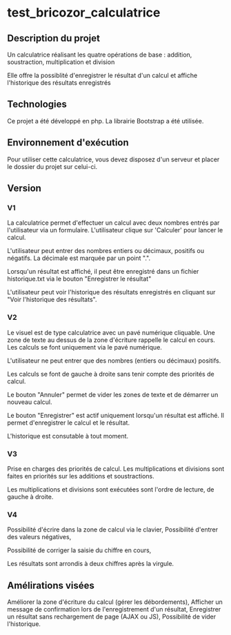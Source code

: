 # test_bricozor_calculatrice

## Description du projet

Un calculatrice réalisant les quatre opérations de base : addition, soustraction, multiplication et division

Elle offre la possiblité d'enregistrer le résultat d'un calcul et affiche l'historique des résultats enregistrés

## Technologies

Ce projet a été développé en php.
La librairie Bootstrap a été utilisée.

## Environnement d'exécution

Pour utiliser cette calculatrice, vous devez disposez d'un serveur et placer le dossier du projet sur celui-ci.

## Version
### V1
La calculatrice permet d'effectuer un calcul avec deux nombres entrés par l'utilisateur via un formulaire.
L'utilisateur clique sur 'Calculer' pour lancer le calcul.

L'utilisateur peut entrer des nombres entiers ou décimaux, positifs ou négatifs. La décimale est marquée par un point ".".

Lorsqu'un résultat est affiché, il peut être enregistré dans un fichier historique.txt via le bouton "Enregistrer le résultat"

L'utilisateur peut voir l'historique des résultats enregistrés en cliquant sur "Voir l'historique des résultats".

### V2
Le visuel est de type calculatrice avec un pavé numérique cliquable.
Une zone de texte au dessus de la zone d'écriture rappelle le calcul en cours. 
Les calculs se font uniquement via le pavé numérique.

L'utilisateur ne peut entrer que des nombres (entiers ou décimaux) positifs.

Les calculs se font de gauche à droite sans tenir compte des priorités de calcul.

Le bouton "Annuler" permet de vider les zones de texte et de démarrer un nouveau calcul.

Le bouton "Enregistrer" est actif uniquement lorsqu'un résultat est affiché.
Il permet d'enregistrer le calcul et le résultat.

L'historique est consutable à tout moment.

### V3
Prise en charges des priorités de calcul.
Les multiplications et divisions sont faites en priorités sur les additions et soustractions.

Les multiplications et divisions sont exécutées sont l'ordre de lecture, de gauche à droite.


### V4
Possibilité d'écrire dans la zone de calcul via le clavier,
Possibilité d'entrer des valeurs négatives,

Possibilité de corriger la saisie du chiffre en cours,

Les résultats sont arrondis à deux chiffres après la virgule.

## Amélirations visées
Améliorer la zone d'écriture du calcul (gérer les débordements),
Afficher un message de confirmation lors de l'enregistrement d'un résultat,
Enregistrer un résultat sans rechargement de page (AJAX ou JS),
Possibilité de vider l'historique.
